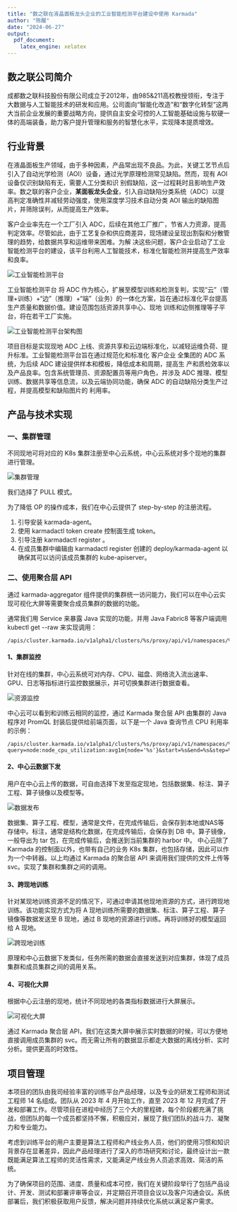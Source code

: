 ```yaml
---
title: "数之联在液晶面板龙头企业的工业智能检测平台建设中使用 Karmada"
author: "陈醒"
date: "2024-06-27"
output:
  pdf_document:
    latex_engine: xelatex
---
```


## 数之联公司简介

成都数之联科技股份有限公司成立于2012年，由985&211高校教授领衔，专注于大数据与人工智能技术的研发和应用。公司面向“智能化改造”和“数字化转型”这两大当前企业发展的重要战略方向，提供自主安全可控的人工智能基础设施与软硬一体的高端装备，助力客户提升管理和服务的智慧化水平，实现降本提质增效。

## 行业背景

在液晶面板生产领域，由于多种因素，产品常出现不良品。为此，关键工艺节点后引入了自动光学检测（AOI）设备，通过光学原理检测常见缺陷。然而，现有 AOI 设备仅识别缺陷有无，需要人工分类和识
别假缺陷，这一过程耗时且影响生产效率。数之联的客户企业，**某面板龙头企业**，引入自动缺陷分类系统（ADC）以提高判定准确性并减轻劳动强度，使用深度学习技术自动分类 AOI
输出的缺陷图片，并筛除误判，从而提高生产效率。

客户企业率先在一个工厂引入 ADC，后续在其他工厂推广，节省人力资源，提高判定效率。尽管如此，由于工艺复杂和供应商差异，现场建设呈现出割裂和分散管理的趋势，给数据共享和运维带来困难。为解
决这些问题，客户企业启动了工业智能检测平台的建设，该平台利用人工智能技术，标准化智能检测并提高生产效率和良率。

![工业智能检测平台](./static_sanitized/unionbigdata_01.png)

工业智能检测平台 将 ADC 作为核心，扩展至模型训练和检测复判，实现“云”（管理+训练）+“边”（推理）+“端”（业务）的一体化方案，旨在通过标准化平台提高生产质量和数据价值。建设范围包括资源共享中心、现地
训练和边侧推理等子平台，将在若干工厂实施。

![工业智能检测平台架构图](./static_sanitized/unionbigdata_02.png)

项目目标是实现现地 ADC 上线、资源共享和云边端标准化，以减轻运维负荷、提升标准。工业智能检测平台旨在通过规范化和标准化 客户企业 全集团的 ADC 系统，为后续 ADC 建设提供样本和模板，降低成本和周期，提高生
产和质检效率以及产品良率。包含系统管理员、资源配置员等用户角色，并涉及 ADC 推理、模型训练、数据共享等信息流，以及云端协同功能，确保 ADC 的自动缺陷分类生产过程，并提高模型和缺陷图片的
利用率。

## 产品与技术实现

### 一、集群管理

不同现地可将对应的 K8s 集群注册至中心云系统，中心云系统对多个现地的集群进行管理。

![集群管理](./static_sanitized/unionbigdata_03.png)

我们选择了 PULL 模式。

为了降低 OP 的操作成本，我们在中心云提供了 step-by-step 的注册流程。

1. 引导安装 karmada-agent。
2. 使用 karmadactl token create 控制面生成 token。
3. 引导注册 karmadactl register 。
4. 在成员集群中编辑由 karmadactl register 创建的 deploy/karmada-agent 以确保其可以访问该成员集群的 kube-apiserver。

### 二、使用聚合层 API

通过 karmada-aggregator 组件提供的集群统一访问能力，我们可以在中心云实现可视化大屏等需要聚合成员集群的数据的功能。

通常我们用 Service 来暴露 Java 实现的功能，并用 Java Fabric8 等客户端调用 kubectl get --raw 来实现调用：

```
/apis/cluster.karmada.io/v1alpha1/clusters/%s/proxy/api/v1/namespaces/%s/services/%s/proxy/%s
```

#### 1、集群监控

针对在线的集群，中心云系统可对内存、CPU、磁盘、网络流入流出速率、GPU、日志等指标进行监控数据展示，并可切换集群进行数据查看。

![资源监控](./static_sanitized/unionbigdata_04.png)

中心云可以看到和训练云相同的监控，通过 Karmada 聚合层 API 由集群的 Java 程序对 PromQL 封装后提供给前端页面，以下是一个 Java 查询节点 CPU 利用率的示例：

```
/apis/cluster.karmada.io/v1alpha1/clusters/%s/proxy/api/v1/namespaces/%s/services/%s/proxy/api/v1/query_range?query=node:node_cpu_utilization:avg1m{node='%s'}&start=%s&end=%s&step=%s
```

#### 2、中心云数据下发

用户在中心云上传的数据，可自由选择下发至指定现地，包括数据集、标注、算子工程、算子镜像以及模型等。

![数据发布](./static_sanitized/unionbigdata_05.png)

数据集、算子工程、模型，通常是文件，在完成传输后，会保存到本地或NAS等存储中。标注，通常是结构化数据，在完成传输后，会保存到 DB 中。算子镜像，一般导出为 tar 包，在完成传输后，会推送到当前集群的 harbor 中。
中心云除了 Karmada 的控制面以外，也带有自己的业务 K8s 集群，也包括存储，因此可以作为一个中转器。以上均通过 Karmada 的聚合层 API 来调用我们提供的文件上传等 svc。实现了集群和集群之间的调用。

#### 3、跨现地训练

针对某现地训练资源不足的情况下，可通过申请其他现地资源的方式，进行跨现地训练。该功能实现方式为将 A 现地训练所需要的数据集、标注、算子工程、算子镜像等数据发送至 B 现地，通过 B 现地的资源进行训练。再将训练好的模型返回给 A 现地。

![跨现地训练](./static_sanitized/unionbigdata_06.png)

原理和中心云数据下发类似，任务所需的数据会直接发送到对应集群，体现了成员集群和成员集群之间的调用关系。

#### 4、可视化大屏

根据中心云注册的现地，统计不同现地的各类指标数据进行大屏展示。

![可视化大屏](./static_sanitized/unionbigdata_07.png)

通过 Karmada 聚合层 API，我们在这类大屏中展示实时数据的时候，可以方便地直接调用成员集群的 svc。而无需让所有的数据显示都走大数据的离线分析、实时分析。提供更高的时效性。

## 项目管理

本项目的团队由我司经验丰富的训练平台产品经理，以及专业的研发工程师和测试工程师 14 名组成。团队从 2023 年 4 月开始工作，直至 2023 年 12 月完成了开发和部署工作。尽管项目在进程中经历了三个大的里程碑，每个阶段都充满了挑战，但团队的每一个成员都坚持不懈，积极应对，展现了我们团队的战斗力、凝聚力和专业能力。

考虑到训练平台的用户主要是算法工程师和产线业务人员，他们的使用习惯和知识背景存在显著差异，因此产品经理进行了深入的市场研究和讨论，最终设计出一款既能满足算法工程师的灵活性需求，又能满足产线业务人员追求高效、简洁的系统。

为了确保项目的范围、进度、质量和成本可控，我们在关键阶段举行了包括产品设计、开发、测试和部署评审等会议，并定期召开项目会议以及客户沟通会议。系统部署后，我们积极获取用户反馈，解决问题并持续优化系统以满足客户需求。
